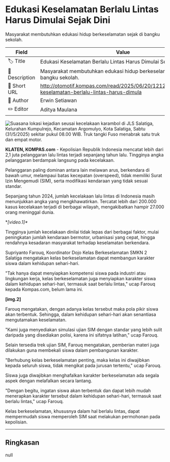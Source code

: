 # Edukasi Keselamatan Berlalu Lintas Harus Dimulai Sejak Dini

Masyarakat membutuhkan edukasi hidup berkeselamatan sejak di bangku sekolah.

| Field         | Value                                                       |
|---------------|-------------------------------------------------------------|
| 🏷️ Title       | Edukasi Keselamatan Berlalu Lintas Harus Dimulai Sejak Dini |
| 📝 Description | Masyarakat membutuhkan edukasi hidup berkeselamatan sejak di bangku sekolah. |
| 🔗 Short URL   | http://otomotif.kompas.com/read/2025/06/20/121200415/edukasi-keselamatan-berlalu-lintas-harus-dimula |
| 👤 Author      | Erwin Setiawan |
| ✏️ Editor      | Aditya Maulana |

![Suasana lokasi kejadian seusai kecelakaan karambol di JLS Salatiga, Kelurahan Kumpulrejo, Kecamatan Argomulyo, Kota Salatiga, Sabtu (31/5/2025) sekitar pukul 08.00 WIB. Truk tangki Fuso menabrak satu truk dan empat motor. ](https://asset.kompas.com/crops/R_SjU4lQDHy8BfxPrFnrSch4xFo=/0x6:581x393/750x500/data/photo/2025/06/03/683f0b2182ba2.jpg)

**KLATEN, KOMPAS.com** - Kepolisian Republik Indonesia mencatat lebih dari 2,1 juta pelanggaran lalu lintas terjadi sepanjang tahun lalu. Tingginya angka pelanggaran berdampak langsung pada kecelakaan.

Pelanggaran paling dominan antara lain melawan arus, berkendara di bawah umur, melampaui batas kecepatan (overspeed), tidak memiliki Surat Izin Mengemudi (SIM), serta modifikasi kendaraan yang tidak sesuai standar.

Sepanjang tahun 2024, jumlah kecelakaan lalu lintas di Indonesia masih menunjukkan angka yang mengkhawatirkan. Tercatat lebih dari 200.000 kasus kecelakaan terjadi di berbagai wilayah, mengakibatkan hampir 27.000 orang meninggal dunia.

**\[video.1\]\**

Tingginya jumlah kecelakaan dinilai tidak lepas dari berbagai faktor, mulai peningkatan jumlah kendaraan bermotor, urbanisasi yang cepat, hingga rendahnya kesadaran masyarakat terhadap keselamatan berkendara.

Supriyanto Farouq, Koordinator Dojo Kelas Berkeselamatan SMKN 2 Salatiga mengatakan kelas berkeselamatan dapat membangun karakter siswa dalam kehidupan sehari-hari.

"Tak hanya dapat menyiapkan kompetensi siswa pada industri atau lingkungan kerja, kelas berkeselamatan juga menyiapkan karakter siswa dalam kehidupan sehari-hari, termasuk saat berlalu lintas," ucap Farouq kepada Kompas.com, belum lama ini.

**\[img.2\]**

Farouq mengatakan, dengan adanya kelas tersebut maka pola pikir siswa akan terbentuk. Sehingga, dalam kehidupan sehari-hari akan senantiasa mengutamakan keselamatan.

"Kami juga menyediakan simulasi ujian SIM dengan standar yang lebih sulit daripada yang disediakan polisi, karena ini sifatnya latihan," ucap Farouq.

Selain tersedia trek ujian SIM, Farouq mengatakan, pemberian materi juga dilakukan guna membekali siswa dalam pembangunan karakter.

"Berhubung kelas berkeselamatan penting, maka kelas ini diwajibkan kepada seluruh siswa, tidak mengikat pada jurusan tertentu," ucap Farouq.

Siswa juga diwajibkan menghafalkan karakter berkeselamatan ada segala aspek dengan melafalkan secara lantang.

"Dengan begitu, ingatan siswa akan terbentuk dan dapat lebih mudah menerapkan karakter tersebut dalam kehidupan sehari-hari, termasuk saat berlalu lintas," ucap Farouq.

Kelas berkeselamatan, khususnya dalam hal berlalu lintas, dapat mempermudah siswa memperoleh SIM saat melakukan permohonan pada kepolisian.

---
## Ringkasan

null
